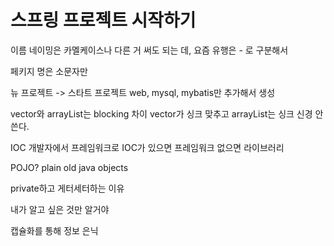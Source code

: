 # 스프링 프로젝트 시작하기


이름 네이밍은 카멜케이스나 다른 거 써도 되는 데,
요즘 유행은 - 로 구분해서

페키지 명은 소문자만

뉴 프로젝트 -> 스타트 프로젝트
web, mysql, mybatis만 추가해서 생성


vector와 arrayList는 blocking 차이
vector가 싱크 맞추고 arrayList는 싱크 신경 안쓴다.



IOC
개발자에서 프레임워크로
IOC가 있으면 프레임워크
없으면 라이브러리


POJO? plain old java objects



private하고 게터세터하는 이유

내가 알고 싶은 것만 알거야

캡슐화를 통해 정보 은닉

